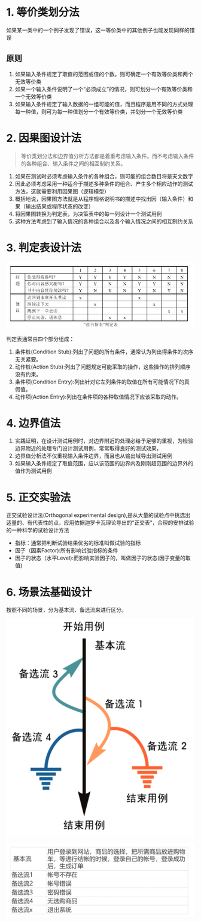 # 1. 等价类划分法
如果某一类中的一个例子发现了错误，这一等价类中的其他例子也能发现同样的错误

## 原则
1. 如果输入条件规定了取值的范围或值的个数，则可确定一个有效等价类和两个无效等价类
2. 如果一个输入条件说明了一个“必须成立”的情况，则可划分一个有效等价类和一个无效等价类
3. 如果输入条件规定了输入数据的一组可能的值，而且程序是用不同的方式处理每一种值，则可为每一种值划分一个有效等价类，并划分一个无效等价类
# 2. 因果图设计法
> 等价类划分法和边界值分析方法都是着重考虑输入条件。而不考虑输入条件的各种组合、输入条件之间的相互制约关系。

1. 如果在测试时必须考虑输入条件的各种组合，则可能的组合数目将是天文数字
2. 因此必须考虑采用一种适合于描述多种条件的组合、产生多个相应动作的测试方法，这就需要利用因果图（逻辑模型）
3. 概括地说，因果图方法就是从程序规格说明书的描述中找出因（输入条件）和果（输出结果或程序状态的改变）
4. 将因果图转换为判定表，为决策表中的每一列设计一个测试用例
5. 这种方法考虑到了输入情况的各种组合以及各个输入情况之间的相互制约关系

# 3. 判定表设计法


![](../youdaonote-images/Pasted%20image%2020231122233031.png)

判定表通常由四个部分组成：
1. 条件桩(Condition Stub):列出了问题的所有条件，通常认为列出得条件的次序无关紧要。
2. 动作桩(Action Stub):列出了问题规定可能采取的操作，这些操作的排列顺序没有约束。
3. 条件项(Condition Entry):列出针对它左列条件的取值在所有可能情况下的真假值。
4. 动作项(Action Entry):列出在条件项的各种取值情况下应该采取的动作。

# 4. 边界值法

1. 实践证明，在设计测试用例时，对边界附近的处理必给予足够的重视，为检验边界附近的处理专门设计测试用例，常常取得良好的测试效果，
2. 边界值分析法不仅重视输入条件边界，而且也从输出域导出测试用例
3. 如果输入条件规定了取值范围，应以该范围的边界内及刚刚超范围的边界外的值作为测试用例
# 5. 正交实验法

正交试验设计法(Orthogonal experimental design),是从大量的试验点中挑选出适量的、有代表性的点，应用依据迦罗卡瓦理论导出的“正交表”，合理的安排试验的一种科学的试验设计方法

- 指标：通常把判断试验结果优劣的标准叫做试验的指标
- 因子（因素Factor):所有影响试验指标的条件
- 因子的状态（水平Level):而影响实验因子的，叫做因子的状态(因子变量的取值)

# 6. 场景法基础设计
按照不同的场景，分为基本流、备选流来进行区分。

![](../youdaonote-images/Pasted%20image%2020231123000311.png)

![](../youdaonote-images/Pasted%20image%2020231123000539.png)

